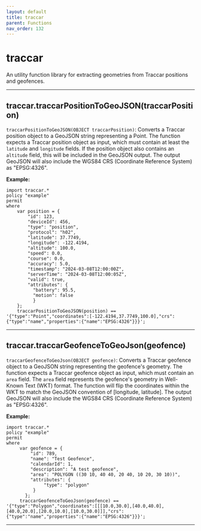 ```yaml
---
layout: default
title: traccar
parent: Functions
nav_order: 132
---
```

# traccar

An utility function library for extracting geometries from Traccar positions and geofences.



---

## traccar.traccarPositionToGeoJSON(traccarPosition)

```traccarPositionToGeoJSON(OBJECT traccarPosition)```: Converts a Traccar position object to a GeoJSON string
representing a Point.
The function expects a Traccar position object as input, which must contain at least the `latitude` and
`longitude` fields.
If the position object also contains an `altitude` field, this will be included in the GeoJSON output.
The output GeoJSON will also include the WGS84 CRS (Coordinate Reference System) as "EPSG:4326".

**Example:**

```
import traccar.*
policy "example"
permit
where
    var position = {
        "id": 123,
        "deviceId": 456,
        "type": "position",
        "protocol": "h02",
        "latitude": 37.7749,
        "longitude": -122.4194,
        "altitude": 100.0,
        "speed": 0.0,
        "course": 0.0,
        "accuracy": 5.0,
        "timestamp": "2024-03-08T12:00:00Z",
        "serverTime": "2024-03-08T12:00:05Z",
        "valid": true,
        "attributes": {
          "battery": 95.5,
          "motion": false
          }
    };
    traccarPositionToGeoJSON(position) == '{"type":"Point","coordinates":[-122.4194,37.7749,100.0],"crs":{"type":"name","properties":{"name":"EPSG:4326"}}}';
```


---

## traccar.traccarGeofenceToGeoJson(geofence)

```traccarGeofenceToGeoJson(OBJECT geofence)```: Converts a Traccar geofence object to a GeoJSON string
representing the geofence's geometry.
The function expects a Traccar geofence object as input, which must contain an `area` field. The `area` field
represents the geofence's geometry in Well-Known Text (WKT) format.
The function will flip the coordinates within the WKT to match the GeoJSON convention of [longitude, latitude].
The output GeoJSON will also include the WGS84 CRS (Coordinate Reference System) as "EPSG:4326".

**Example:**

```
import traccar.*
policy "example"
permit
where
     var geofence = {
         "id": 789,
         "name": "Test Geofence",
         "calendarId": 1,
         "description": "A test geofence",
         "area": "POLYGON ((30 10, 40 40, 20 40, 10 20, 30 10))",
         "attributes": {
              "type": "polygon"
          }
       };
     traccarGeofenceToGeoJson(geofence) == '{"type":"Polygon","coordinates":[[[10.0,30.0],[40.0,40.0],[40.0,20.0],[20.0,10.0],[10.0,30.0]]],"crs":{"type":"name","properties":{"name":"EPSG:4326"}}}';
```


---

